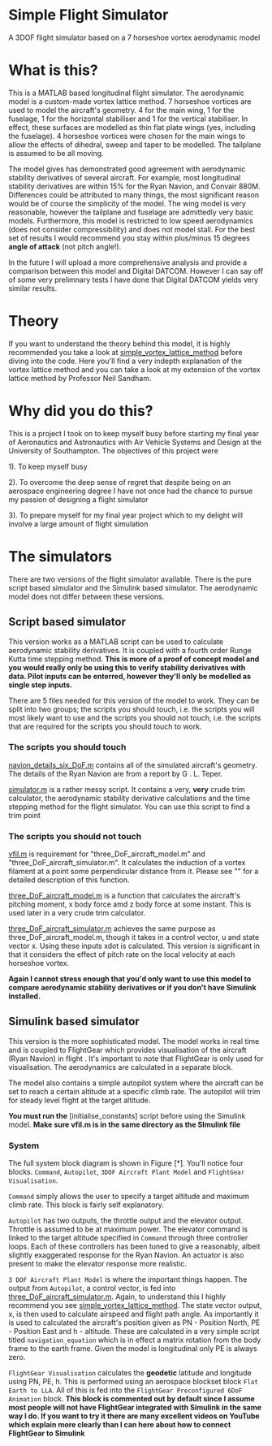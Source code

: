 # Simple Flight Simulator
A 3DOF flight simulator based on a 7 horseshoe vortex aerodynamic model

# What is this?
This is a MATLAB based longitudinal flight simulator. The aerodynamic model is a custom-made vortex lattice method. 7 horseshoe vortices are
used to model the aircraft's geometry. 4 for the main wing, 1 for the fuselage, 1 for the horizontal stabiliser and 1 for the vertical stabiliser. In effect,
these surfaces are modelled as thin flat plate wings (yes, including the fuselage). 4 horseshoe vortices were chosen for the main wings to allow the effects of 
dihedral, sweep and taper to be modelled. The tailplane is assumed to be all moving.

The model gives has demonstrated good agreement with aerodynamic stability derivatives of several aircraft. For example, most longitudinal stability derivatives are within 15% for the Ryan Navion, and Convair 880M. Differences could be attributed to many things, the most significant reason would be of course the simplicity of the model. The wing model is very reasonable, however the tailplane and fuselage are admittedly very basic models. Furthermore, this model is restricted to low speed aerodynamics (does not consider compressibility) and does not model stall. For the best set of results I would recommend you stay within plus/minus 15 degrees **angle of attack** (not pitch angle!).  

In the future I will upload a more comprehensive analysis and provide a comparison between this model and Digital DATCOM. However I can say off of some very prelimnary tests I have done that Digital DATCOM yields very similar results.

# Theory
If you want to understand the theory behind this model, it is highly recommended you take a look at [simple_vortex_lattice_method](https://github.com/DeclanClifford/simple_vortex_lattice_method) before diving into the code. Here you'll find a very
indepth explanation of the vortex lattice method and you can take a look at my extension of the vortex lattice method by Professor Neil Sandham.

# Why did you do this?
This is a project I took on to keep myself busy before starting my final year of Aeronautics and Astronautics with Air Vehicle Systems and Design at the University of Southampton. The objectives of this project were

1). To keep myself busy

2). To overcome the deep sense of regret that despite being on an aerospace engineering degree I have not once had the chance to pursue my passion of designing a flight simulator

3). To prepare myself for my final year project which to my delight will involve a large amount of flight simulation

# The simulators

There are two versions of the flight simulator available. There is the pure script based simulator and the Simulink based simulator. The aerodynamic model does not differ between these versions.

## Script based simulator
This version works as a MATLAB script can be used to calculate aerodynamic stability
derivatives. It is coupled with a fourth order Runge Kutta time stepping method. **This
is more of a proof of concept model and you would really only be using this to verify stability
derivatives with data. Pilot inputs can be enterred, however they'll only be modelled as single step inputs.**

There are 5 files needed for this version of the model to work. They can be split into two groups; the scripts you should touch, i.e. the scripts you will most likely want to use and the scripts you should not touch, i.e. the scripts that are required for the scripts you should touch to work.

### The scripts you should touch
[navion_details_six_DoF.m](https://github.com/DeclanClifford/simple_flight_simulator/blob/master/script%20version/navion_details_six_DoF.m) contains all of the simulated aircraft's geometry. The details of the Ryan Navion are from a report by G . L. Teper.

[simulator.m](https://github.com/DeclanClifford/simple_flight_simulator/blob/master/script%20version/simulator.m) is a rather messy script. It contains a very, **very** crude trim calculator, the aerodynamic stability derivative calculations and the time stepping method for the flight simulator. You can use this script to find a trim point 

### The scripts you should not touch
[vfil.m](https://github.com/DeclanClifford/simple_flight_simulator/blob/master/script%20version/vfil.m) is requirement for "three_DoF_aircraft_model.m" and "three_DoF_aircraft_simulator.m". It calculates the induction of a vortex filament at a point some perpendicular
distance from it. Please see "" for a detailed description of this function.

[three_DoF_aircraft_model.m](https://github.com/DeclanClifford/simple_flight_simulator/blob/master/script%20version/three_DoF_aircraft_model.m) is a function that calculates the aircraft's pitching moment, x body force amd z body force at some instant. This is used later
in a very crude trim calculator.

[three_DoF_aircraft_simulator.m](https://github.com/DeclanClifford/simple_flight_simulator/blob/master/script%20version/three_DoF_aircraft_simulator.m) achieves the same purpose as three_DoF_aircraft_model.m, though it takes in a control vector, u and state vector x. Using these inputs 
xdot is calculated. This version is significant in that it considers the effect of pitch rate on the local velocity at each horseshoe vortex.

**Again I cannot stress enough that you'd only want to use this model to compare aerodynamic stability derivatives or if you don't have Simulink installed.**

## Simulink based simulator
This version is the more sophisticated model. The model works in real time and is coupled 
to FlightGear which provides visualisation of the aircraft (Ryan Navion) in flight . It's important to note
that FlightGear is only used for visualisation. The aerodynamics are calculated in a separate block. 

The model also contains a simple autopilot system where the aircraft can be set to reach a certain altitude at a specific climb rate. The autopilot will trim for steady level flight at the target altitude.

**You must run the** [initialise_constants] script before using the Simulink model.
**Make sure vfil.m is in the same directory as the SImulink file**

### System
The full system block diagram is shown in Figure [*]. You'll notice four blocks. `Command`, `Autopilot`, `3DOF Aircraft Plant Model` and `FlightGear Visualisation`.

`Command` simply allows the user to specify a target altitude and maximum climb rate. This block is fairly self explanatory.

`Autopilot` has two outputs, the throttle output and the elevator output. Throttle is assumed to be at maximum power. The elevator command is linked to the target altitude specified in `Command` through three controller loops. Each of these controllers has been tuned to give a reasonably, albeit slightly exaggerated response for the Ryan Navion. An actuator is also present to make the elevator response more realistic.

`3 DOF Aircraft Plant Model` is where the important things happen. The output from `Autopilot`, a control vector, is fed into [three_DoF_aircraft_simulator.m](https://github.com/DeclanClifford/simple_flight_simulator/blob/master/script%20version/three_DoF_aircraft_simulator.m). Again, to understand this I highly recommend you see [simple_vortex_lattice_method](https://github.com/DeclanClifford/simple_vortex_lattice_method). The state vector output, x, is then used to calculate airspeed and flight path angle. As importantly it is used to calculated the aircraft's position given as PN - Position North, PE - Position East and h - altitude. These are calculated in a very simple script titled `navigation_equation` which is in effect a matrix rotation from the body frame to the earth frame. Given the model is longitudinal only PE is always zero.

`FlightGear Visualisation` calculates the **geodetic** latitude and longitude using PN, PE, h. This is performed using an aerospace blockset block `Flat Earth to LLA`. All of this is fed into the `FlightGear Preconfigured 6DoF Animation` block. **This block is commented out by default since I assume most people will not have FlightGear integrated with Simulink in the same way I do. If you want to try it there are many excellent videos on YouTube which explain more clearly than I can here about how to connect FlightGear to Simulink**


